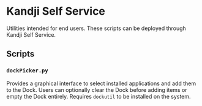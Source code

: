 # Kandji Self Service

Utilities intended for end users. These scripts can be deployed through Kandji Self Service.

## Scripts

### `dockPicker.py`
Provides a graphical interface to select installed applications and add them to the Dock. Users can optionally clear the Dock before adding items or empty the Dock entirely. Requires `dockutil` to be installed on the system.
